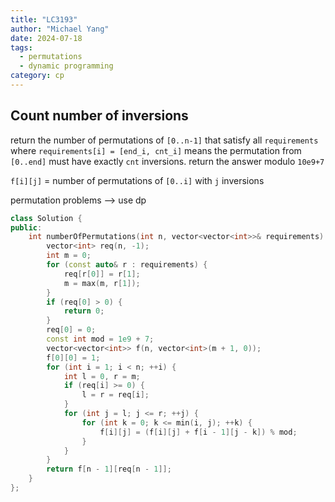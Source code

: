```yaml
---
title: "LC3193"
author: "Michael Yang"
date: 2024-07-18
tags:
  - permutations
  - dynamic programming
category: cp
---
```


## Count number of inversions

return the number of permutations of `[0..n-1]` that satisfy all `requirements` where `requirements[i] = [end_i, cnt_i]` means the permutation from `[0..end]` must have exactly `cnt` inversions. return the answer modulo `10e9+7`

`f[i][j]` = number of permutations of `[0..i]` with `j` inversions

permutation problems --> use dp

```cpp
class Solution {
public:
    int numberOfPermutations(int n, vector<vector<int>>& requirements) {
        vector<int> req(n, -1);
        int m = 0;
        for (const auto& r : requirements) {
            req[r[0]] = r[1];
            m = max(m, r[1]);
        }
        if (req[0] > 0) {
            return 0;
        }
        req[0] = 0;
        const int mod = 1e9 + 7;
        vector<vector<int>> f(n, vector<int>(m + 1, 0));
        f[0][0] = 1;
        for (int i = 1; i < n; ++i) {
            int l = 0, r = m;
            if (req[i] >= 0) {
                l = r = req[i];
            }
            for (int j = l; j <= r; ++j) {
                for (int k = 0; k <= min(i, j); ++k) {
                    f[i][j] = (f[i][j] + f[i - 1][j - k]) % mod;
                }
            }
        }
        return f[n - 1][req[n - 1]];
    }
};
```
